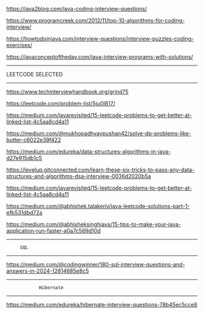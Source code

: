 https://java2blog.com/java-coding-interview-questions/

https://www.programcreek.com/2012/11/top-10-algorithms-for-coding-interview/

https://howtodoinjava.com/interview-questions/interview-puzzles-coding-exercises/

https://javaconceptoftheday.com/java-interview-programs-with-solutions/

*******************************************************************************************************
LEETCODE SELECTED 
******************************************************************************************************
https://www.techinterviewhandbook.org/grind75

https://leetcode.com/problem-list/5ju0l817/


https://medium.com/javarevisited/15-leetcode-problems-to-get-better-at-linked-list-4c5aa8cd4a11

https://medium.com/@mukhopadhyaypushan42/solve-dp-problems-like-butter-c6022e39f422

https://medium.com/edureka/data-structures-algorithms-in-java-d27e915db1c5

https://levelup.gitconnected.com/learn-these-six-tricks-to-pass-any-data-structures-and-algorithms-dsa-interview-0036d2020b5a

https://medium.com/javarevisited/15-leetcode-problems-to-get-better-at-linked-list-4c5aa8cd4a11

https://medium.com/@abhishek.talakeriv/java-leetcode-solutions-part-1-efb531dbd72a

https://medium.com/@abhisheksinghjava/15-tips-to-make-your-java-application-run-faster-a0a7c569d10d



******************************************************************************************************
         SQL 
******************************************************************************************************

https://medium.com/@codingwinner/180-sql-interview-questions-and-answers-in-2024-12814685e8c5


******************************************************************************************************
                Hibernate 
******************************************************************************************************

https://medium.com/edureka/hibernate-interview-questions-78b45ec5cce8
